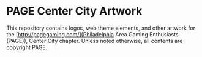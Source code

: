 # PAGE Center City Artwork

This repository contains logos, web theme elements, and other artwork
for the [http://pagegaming.com/](Philadelphia Area Gaming Enthusiasts
(PAGE)), Center City chapter. Unless noted otherwise, all contents are
copyright PAGE.
